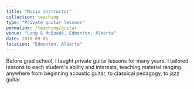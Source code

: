 ```yaml
---
title: "Music instructor"
collection: teaching
type: "Private guitar lessons"
permalink: /teaching/guitar
venue: "Long & McQuade, Edmonton, Alberta"
date: 2010-09-01
location: "Edmonton, Alberta"
---
```


Before grad school, I taught private guitar lessons for many years. I tailored lessons to each student's ability and interests, teaching material ranging anywhere from beginning acoustic guitar, to classical pedagogy, to jazz guitar.  
